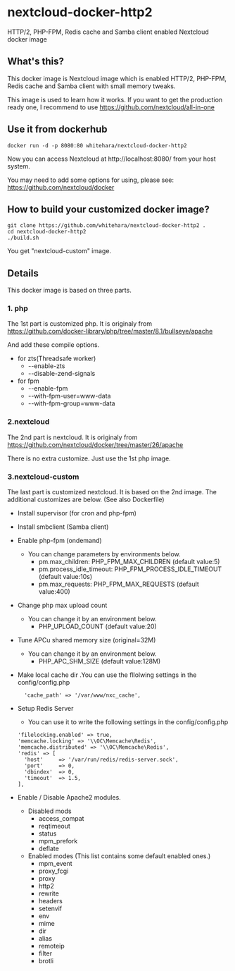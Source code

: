 # nextcloud-docker-http2
HTTP/2, PHP-FPM, Redis cache and Samba client enabled Nextcloud docker image
## What's this?
This docker image is Nextcloud image which is enabled HTTP/2, PHP-FPM, Redis cache and Samba client with small memory tweaks.

This image is used to learn how it works. If you want to get the production ready one, I recommend to use https://github.com/nextcloud/all-in-one

## Use it from dockerhub
```
docker run -d -p 8080:80 whitehara/nextcloud-docker-http2
```
Now you can access Nextcloud at http://localhost:8080/ from your host system.

You may need to add some options for using, please see: https://github.com/nextcloud/docker
## How to build your customized docker image?
```
git clone https://github.com/whitehara/nextcloud-docker-http2 .
cd nextcloud-docker-http2
./build.sh
```
You get "nextcloud-custom" image.


## Details
This docker image is based on three parts.

### 1. php
The 1st part is customized php. It is originaly from https://github.com/docker-library/php/tree/master/8.1/bullseye/apache

And add these compile options.

- for zts(Threadsafe worker)
  - --enable-zts
  - --disable-zend-signals
- for fpm
  - --enable-fpm
  - --with-fpm-user=www-data
  - --with-fpm-group=www-data

### 2.nextcloud
The 2nd part is nextcloud. It is originaly from https://github.com/nextcloud/docker/tree/master/26/apache

There is no extra customize. Just use the 1st php image.

### 3.nextcloud-custom
The last part is customized nextcloud. It is based on the 2nd image. The additional customizes are below. (See also Dockerfile)

- Install supervisor (for cron and php-fpm)
- Install smbclient (Samba client)
- Enable php-fpm (ondemand)
  - You can change parameters by environments below.
    - pm.max_children: PHP_FPM_MAX_CHILDREN (default value:5)
    - pm.process_idle_timeout: PHP_FPM_PROCESS_IDLE_TIMEOUT (default value:10s)
    - pm.max_requests: PHP_FPM_MAX_REQUESTS (default value:400)
- Change php max upload count
  - You can change it by an environment below.
    - PHP_UPLOAD_COUNT (default value:20)

- Tune APCu shared memory size (original=32M)  
  - You can change it by an environment below.
    - PHP_APC_SHM_SIZE (default value:128M)

- Make local cache dir .You can use the fllolwing settings in the config/config.php
  ```
    'cache_path' => '/var/www/nxc_cache',
  ```
- Setup Redis Server
  - You can use it to write the following settings in the config/config.php
  ```
  'filelocking.enabled' => true,
  'memcache.locking' => '\\OC\Memcache\Redis',
  'memcache.distributed' => '\\OC\Memcache\Redis',
  'redis' => [
	'host'     => '/var/run/redis/redis-server.sock',
	'port'     => 0,
	'dbindex'  => 0,
	'timeout'  => 1.5,
  ],
  ```
- Enable / Disable Apache2 modules.
  - Disabled mods
    - access_compat
    - reqtimeout
    - status
    - mpm_prefork
    - deflate
  - Enabled modes (This list contains some default enabled ones.)
    - mpm_event
    - proxy_fcgi
    - proxy
    - http2
    - rewrite
    - headers
    - setenvif
    - env
    - mime 
    - dir
    - alias
    - remoteip
    - filter
    - brotli
